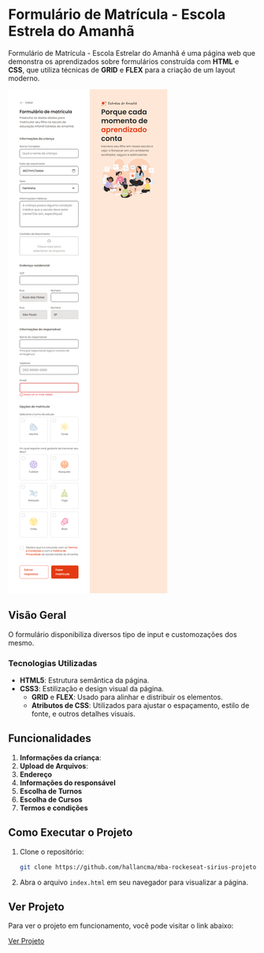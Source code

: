 # Formulário de Matrícula - Escola Estrela do Amanhã

Formulário de Matrícula - Escola Estrelar do Amanhã é uma página web que demonstra os aprendizados sobre formulários construída com **HTML** e **CSS**, que utiliza técnicas de **GRID** e **FLEX** para a criação de um layout moderno.

[![formulariomatricula](assets/photoProject.png)](https://formulariomatricula.hallanchristian.com.br/)

## Visão Geral

O formulário disponibiliza diversos tipo de input e customozações dos mesmo.

### Tecnologias Utilizadas

- **HTML5**: Estrutura semântica da página.
- **CSS3**: Estilização e design visual da página.
  - **GRID** e **FLEX**: Usado para alinhar e distribuir os elementos.
  - **Atributos de CSS**: Utilizados para ajustar o espaçamento, estilo de fonte, e outros detalhes visuais.

## Funcionalidades

1. **Informações da criança**:
2. **Upload de Arquivos**:
3. **Endereço**
4. **Informações do responsável**
5. **Escolha de Turnos**
6. **Escolha de Cursos**
7. **Termos e condições**

## Como Executar o Projeto

1. Clone o repositório:
   ```bash
   git clone https://github.com/hallancma/mba-rockeseat-sirius-projetos-03-formulario-de-matricula-escola-estrela-do-amanha
   ```
2. Abra o arquivo `index.html` em seu navegador para visualizar a página.

## Ver Projeto

Para ver o projeto em funcionamento, você pode visitar o link abaixo:

[Ver Projeto](https://formulariomatricula.hallanchristian.com.br/)
